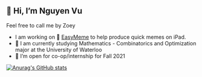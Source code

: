 ## 👋 Hi, I’m Nguyen Vu

 Feel free to call me by Zoey

- I am working on 🦆 [EasyMeme](https://github.com/ThanhNguyenVu/EasyMemes) to help produce quick memes on iPad.
- 🌱 I am currently studying Mathematics - Combinatorics and Optimization major at the University of Waterloo
- 👀 I’m open for co-op/internship for Fall 2021

[![Anurag's GitHub stats](https://github-readme-stats.vercel.app/api?username=ThanhNguyenVu&count_private=true&theme=vue)](https://github.com/anuraghazra/github-readme-stats)

<!---
ThanhNguyenVu/ThanhNguyenVu is a ✨ special ✨ repository because its `README.md` (this file) appears on your GitHub profile.
You can click the Preview link to take a look at your changes.
--->
